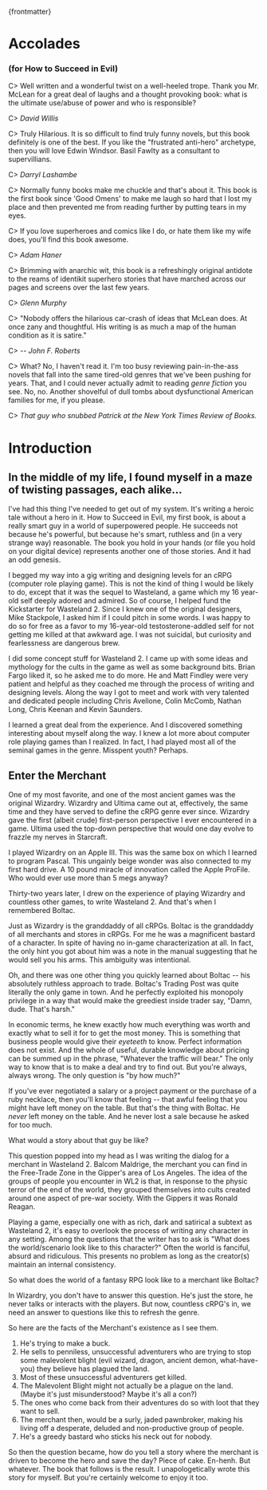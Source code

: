 
{frontmatter}
 

# Accolades

### (for How to Succeed in Evil)




C> Well written and a wonderful twist on a well-heeled trope. Thank you Mr. McLean for a great deal of laughs and a thought provoking book: what is the ultimate use/abuse of power and who is responsible?

C> *David Willis* 

C> Truly Hilarious. It is so difficult to find truly funny novels, but this book definitely is one of the best. If you like the "frustrated anti-hero" archetype, then you will love Edwin Windsor. Basil Fawlty as a consultant to supervillians.

C> *Darryl Lashambe* 

C> Normally funny books make me chuckle and that's about it. This book is the first book since 'Good Omens' to make me laugh so hard that I lost my place and then prevented me from reading further by putting tears in my eyes.

C> If you love superheroes and comics like I do, or hate them like my wife does, you'll find this book awesome.

C> *Adam Haner* 

C> Brimming with anarchic wit, this book is a refreshingly original antidote to the reams of identikit superhero stories that have marched across our pages and screens over the last few years. 

C> *Glenn Murphy*


C> "Nobody offers the hilarious car-crash of ideas that McLean does. At once zany and thoughtful. His writing is as much a map of the human condition as it is satire."

C> *-- John F. Roberts* 

C> What? No, I haven't read it. I'm too busy reviewing pain-in-the-ass novels that fall into the same tired-old genres that we've been pushing for years. That, and I could never actually admit to reading *genre fiction* you see. No, no. Another shovelful of dull tombs about dysfunctional American families for me, if you please. 

C> *That guy who snubbed Patrick at the New York Times Review of Books.*



# Introduction

## In the middle of my life, I found myself in a maze of twisting passages, each alike...

I've had this thing I've needed to get out of my system. It's writing a heroic tale without a hero in it. How to Succeed in Evil, my first book, is about a really smart guy in a world of superpowered people. He succeeds not because he's powerful, but because he's smart, ruthless and (in a very strange way) reasonable. The book you hold in your hands (or file you hold on your digital device) represents another one of those stories. And it had an odd genesis. 

I begged my way into a gig writing and designing levels for an cRPG (computer role playing game). This is not the kind of thing I would be likely to do, except that it was the sequel to Wasteland, a game which my 16 year-old self deeply adored and admired. So of course, I helped fund the Kickstarter for Wasteland 2. Since I knew one of the original designers, Mike Stackpole, I asked him if I could pitch in some words. I was happy to do so for free as a favor to my 16-year-old testosterone-addled self for not getting me killed at that awkward age. I was not suicidal, but curiosity and fearlessness are dangerous brew.

I did some concept stuff for Wasteland 2. I came up with some ideas and mythology for the cults in the game as well as some background bits. Brian Fargo liked it, so he asked me to do more. He and Matt Findley were very patient and helpful as they coached me through the process of writing and designing levels. Along the way I got to meet and work with very talented and dedicated people including Chris Avellone, Colin McComb, Nathan Long, Chris Keenan and Kevin Saunders. 

I learned a great deal from the experience. And I discovered something interesting about myself along the way. I knew a lot more about computer role playing games than I realized. In fact, I had played most all of the seminal games in the genre. Misspent youth? Perhaps. 

## Enter the Merchant

One of my most favorite, and one of the most ancient games was the original Wizardry. Wizardry and Ultima came out at, effectively, the same time and they have served to define the cRPG genre ever since. Wizardry gave the first (albeit crude) first-person perspective I ever encountered in a game. Ultima used the top-down perspective that would one day evolve to frazzle my nerves in Starcraft.

I played Wizardry on an Apple III. This was the same box on which I learned to program Pascal. This ungainly beige wonder was also connected to my first hard drive. A 10 pound miracle of innovation called the Apple ProFile. Who would ever use more than 5 megs anyway? 

Thirty-two years later, I drew on the experience of playing Wizardry and countless other games, to write Wasteland 2. And that's when I remembered Boltac. 

Just as Wizardry is the granddaddy of all cRPGs. Boltac is the granddaddy of all merchants and stores in cRPGs. For me he was a magnificent bastard of a character. In spite of having no in-game characterization at all. In fact, the only hint you got about him was a note in the manual suggesting that he would sell you his arms. This ambiguity was intentional.

Oh, and there was one other thing you quickly learned about Boltac -- his absolutely ruthless approach to trade. Boltac's Trading Post was quite literally the only game in town. And he perfectly exploited his monopoly privilege in a way that would make the greediest inside trader say, "Damn, dude. That's harsh."

In economic terms, he knew exactly how much everything was worth and exactly what to sell it for to get the most money. This is something that business people would give their *eyeteeth* to know. Perfect information does not exist. And the whole of useful, durable knowledge about pricing can be summed up in the phrase, "Whatever the traffic will bear." The only way to know that is to make a deal and try to find out. But you're always, always wrong. The only question is "by how much?"

If you've ever negotiated a salary or a project payment or the purchase of a ruby necklace, then you'll know that feeling -- that awful feeling that you might have left money on the table. But that's the thing with Boltac. He *never* left money on the table. And he never lost a sale because he asked for too much.

What would a story about that guy be like? 

This question popped into my head as I was writing the dialog for a merchant in Wasteland 2. Balcom Maldrige, the merchant you can find in the Free-Trade Zone in the Gipper's area of Los Angeles. The idea of the groups of people you encounter in WL2 is that, in response to the physic terror of the end of the world, they grouped themselves into cults created around one aspect of pre-war society. With the Gippers it was Ronald Reagan. 

Playing a game, especially one with as rich, dark and satirical a subtext as Wasteland 2, it's easy to overlook the process of writing any character in any setting. Among the questions that the writer has to ask is "What does the world/scenario look like to this character?" Often the world is fanciful, absurd and ridiculous. This presents no problem as long as the creator(s) maintain an internal consistency. 

So what does the world of a fantasy RPG look like to a merchant like Boltac?

In Wizardry, you don't have to answer this question. He's just the store, he never talks or interacts with the players. But now, countless cRPG's in, we need an answer to questions like this to refresh the genre.

So here are the facts of the Merchant's existence as I see them. 

1. He's trying to make a buck. 
2. He sells to penniless, unsuccessful adventurers who are trying to stop some malevolent blight (evil wizard, dragon, ancient demon, what-have-you) they believe has plagued the land.
3. Most of these unsuccessful adventurers get killed. 
4. The Malevolent Blight might not actually be a plague on the land. (Maybe it's just misunderstood? Maybe it's all a con?)
5. The ones who come back from their adventures do so with loot that they want to sell. 
6. The merchant then, would be a surly, jaded pawnbroker, making his living off a desperate, deluded and non-productive group of people. 
7. He's a greedy bastard who sticks his neck out for nobody. 

So then the question became, how do you tell a story where the merchant is driven to become the hero and save the day? Piece of cake. En-henh. But whatever. The book that follows is the result. I unapologetically wrote this story for myself. But you're certainly welcome to enjoy it too. 

